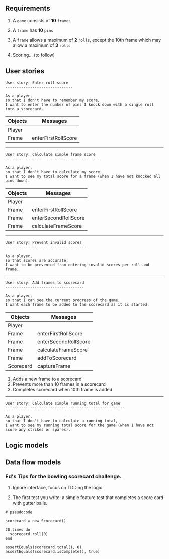 ## Requirements

1. A `game` consists of **10** `frames`

2. A `frame` has **10** `pins`

3. A `frame` allows a maximum of **2** `rolls`, except the 10th frame which may allow a maximum of **3** `rolls`

4. Scoring... (to follow)





## User stories

```
User story: Enter roll score
------------------------------

As a player,
so that I don't have to remember my score,
I want to enter the number of pins I knock down with a single roll into a scorecard.
```

Objects | Messages
--------------- | --------------------
Player | 
Frame | enterFirstRollScore

------

```
User story: Calculate simple frame score
------------------------------------------

As a player,
so that I don't have to calculate my score,
I want to see my total score for a frame (when I have not knocked all pins down).
```

Objects | Messages
--------------- | --------------------
Player | 
Frame | enterFirstRollScore
Frame | enterSecondRollScore
Frame | calculateFrameScore

------

```
User story: Prevent invalid scores
------------------------------------

As a player,
so that scores are accurate,
I want to be prevented from entering invalid scores per roll and frame.
```

------

```
User story: Add frames to scorecard
-----------------------------------

As a player,
so that I can see the current progress of the game,
I want each frame to be added to the scorecard as it is started.
```

Objects | Messages
--------------- | --------------------
Player | 
Frame | enterFirstRollScore
Frame | enterSecondRollScore
Frame | calculateFrameScore
Frame | addToScorecard
Scorecard | captureFrame

1. Adds a new frame to a scorecard
2. Prevents more than 10 frames in a scorecard
3. Completes scorecard when 10th frame is added

------

```
User story: Calculate simple running total for game
-----------------------------------------------------

As a player,
so that I don't have to calculate a running total,
I want to see my running total score for the game (when I have not score any strikes or spares).

```


## Logic models

## Data flow models



### Ed's Tips for the bowling scorecard challenge.

1. Ignore interface, focus on TDDing the logic.

2. The first test you write: a simple feature test that completes a score card with gutter balls.
```
# pseudocode

scorecard = new Scorecard()

20.times do
  scorecard.roll(0)
end

assertEquals(scorecard.total(), 0)
assertEquals(scorecard.isComplete(), true)
```
